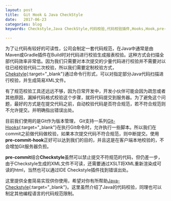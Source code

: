 ```yaml
---
layout: post
title:  Git Hook & Java CheckStyle
date:   2017-06-23
categories: blog
keywords: Checkstyle,Java CheckStyle,代码校验,代码校验插件,Hooks,Hook,pre-commit,Git,代码校验钩子

---
```


为了让代码有较好的可读性，公司会制定一套代码规范，在Java中通常是由Maven或Gradle插件在Build时对代码进行校验生成报表校验。这种方式会扫描全部代码效率非常低。因为我们只需要对本次提交的少量代码进行校验并不需要对以往已经校验代码二次校验，所以我们需要定制校验方式，[Chekstyle](http://checkstyle.sourceforge.net/cmdline.html#Download_and_Run){:target="_blank"}通过命令行形式，可以对指定部分Java代码扫描进行校验，并生成简易XML文件。


有了规范校验工具还远远不够，因为日常开发中，开发小伙伴可能会因为疏忽或者其他原因，漏掉代码格式校验这个步骤，就将代码提交到服务器。为了避免这个问题，最好的方式是在提交代码之前，自动校验代码是否符合规范，若不符合规范则不允许提交。并明确指出错误出处。


目前我们使用的是Git作为版本管理，
Git支持一系列[Git-Hooks](http://githooks.com){:target="_blank"}在执行Git命令时，允许执行一些脚本。所以我们在commit之前做代码做校验，如果本次提交代码不符合规范，则中断提交。使用<b>pre-commit-hook</b>正好可以达到我们的目的，并且这是在客户端本地校验的，不会增加Git服务器负担。


<b>pre-commit</b>结合<b>Checkstyle</b>虽然可以禁止提交不符规范的代码，但仍差一步，由于Checkstyle生成的XML文件不可读，还需要通过XSLT将XML重新渲染成可读的html，当然也可以通过IDE Checkstyle插件找到错误出处。

这里提供全套简易实现供你使用，希望对你有所帮助[Java-Checkstyle](https://github.com/028820/java-checkstyle){:target="_blank"}。这里虽然介绍了Java的代码校验，同理也可以制定其他编程语言的代码规范限制。